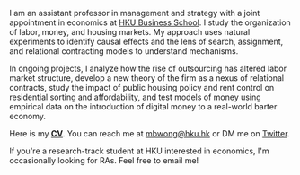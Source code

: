 I am an assistant professor in management and strategy with a joint appointment in economics at [HKU Business School](https://www.hkubs.hku.hk/). I study the organization of labor, money, and housing markets. My approach uses natural experiments to identify causal effects and the lens of search, assignment, and relational contracting models to understand mechanisms. 

In ongoing projects, I analyze how the rise of outsourcing has altered labor market structure, develop a new theory of the firm as a nexus of relational contracts, study the impact of public housing policy and rent control on residential sorting and affordability, and test models of money using empirical data on the introduction of digital money to a real-world barter economy. 

Here is my __[CV](/pdf/CV.pdf)__. You can reach me at [mbwong@hku.hk](mailto:mbwong@hku.hk) or DM me on [Twitter](https://twitter.com/mbwong). 

If you're a research-track student at HKU interested in economics, I'm occasionally looking for RAs. Feel free to email me! 
